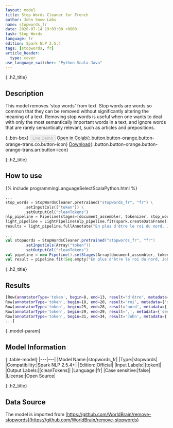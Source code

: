 ```yaml
---
layout: model
title: Stop Words Cleaner for French
author: John Snow Labs
name: stopwords_fr
date: 2020-07-14 19:03:00 +0800
task: Stop Words
language: fr
edition: Spark NLP 2.5.4
tags: [stopwords, fr]
article_header:
  type: cover
use_language_switcher: "Python-Scala-Java"
---
```


{:.h2_title}
## Description
This model removes 'stop words' from text. Stop words are words so common that they can be removed without significantly altering the meaning of a text. Removing stop words is useful when one wants to deal with only the most semantically important words in a text, and ignore words that are rarely semantically relevant, such as articles and prepositions.

{:.btn-box}
<button class="button button-orange" disabled>Live Demo</button>
[Open in Colab](https://colab.research.google.com/github/JohnSnowLabs/spark-nlp-workshop/blob/b2eb08610dd49d5b15077cc499a94b4ec1e8b861/jupyter/annotation/english/stop-words/StopWordsCleaner.ipynb){:.button.button-orange.button-orange-trans.co.button-icon}
[Download](https://s3.amazonaws.com/auxdata.johnsnowlabs.com/public/models/stopwords_fr_fr_2.5.4_2.4_1594742439495.zip){:.button.button-orange.button-orange-trans.arr.button-icon}

{:.h2_title}
## How to use

<div class="tabs-box" markdown="1">

{% include programmingLanguageSelectScalaPython.html %}

```python
...
stop_words = StopWordsCleaner.pretrained("stopwords_fr", "fr") \
        .setInputCols(["token"]) \
        .setOutputCol("cleanTokens")
nlp_pipeline = Pipeline(stages=[document_assembler, tokenizer, stop_words])
light_pipeline = LightPipeline(nlp_pipeline.fit(spark.createDataFrame([['']]).toDF("text")))
results = light_pipeline.fullAnnotate("En plus d'être le roi du nord, John Snow est un médecin anglais et un leader dans le développement de l'anesthésie et de l'hygiène médicale.")
```

```scala
...
val stopWords = StopWordsCleaner.pretrained("stopwords_fr", "fr")
        .setInputCols(Array("token"))
        .setOutputCol("cleanTokens")
val pipeline = new Pipeline().setStages(Array(document_assembler, tokenizer, stopWords))
val result = pipeline.fit(Seq.empty["En plus d'être le roi du nord, John Snow est un médecin anglais et un leader dans le développement de l'anesthésie et de l'hygiène médicale."].toDS.toDF("text")).transform(data)
```

{:.h2_title}
## Results

```bash
[Row(annotatorType='token', begin=8, end=13, result="d'être", metadata={'sentence': '0'}),
Row(annotatorType='token', begin=18, end=20, result='roi', metadata={'sentence': '0'}),
Row(annotatorType='token', begin=25, end=28, result='nord', metadata={'sentence': '0'}),
Row(annotatorType='token', begin=29, end=29, result=',', metadata={'sentence': '0'}),
Row(annotatorType='token', begin=31, end=34, result='John', metadata={'sentence': '0'}),
...]
```

{:.model-param}
## Model Information

{:.table-model}
|---|---|
|Model Name:|stopwords_fr|
|Type:|stopwords|
|Compatibility:|Spark NLP 2.5.4+|
|Edition:|Official|
|Input Labels:|[token]|
|Output Labels:|[cleanTokens]|
|Language:|fr|
|Case sensitive:|false|
|License:|Open Source|

{:.h2_title}
## Data Source
The model is imported from [https://github.com/WorldBrain/remove-stopwords](https://github.com/WorldBrain/remove-stopwords)